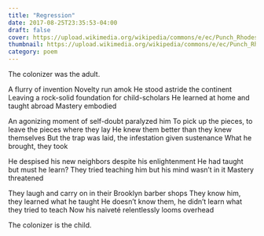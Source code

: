```yaml
---
title: "Regression"
date: 2017-08-25T23:35:53-04:00
draft: false
cover: https://upload.wikimedia.org/wikipedia/commons/e/ec/Punch_Rhodes_Colossus.png
thumbnail: https://upload.wikimedia.org/wikipedia/commons/e/ec/Punch_Rhodes_Colossus.png
category: poem
---
```


The colonizer was the adult.

A flurry of invention
Novelty run amok
He stood astride the continent
Leaving a rock-solid foundation for child-scholars
He learned at home and taught abroad
Mastery embodied
<!--more-->

An agonizing moment of self-doubt paralyzed him
To pick up the pieces, to leave the pieces where they lay
He knew them better than they knew themselves
But the trap was laid, the infestation given sustenance
What he brought, they took

He despised his new neighbors despite his enlightenment
He had taught but must he learn?
They tried teaching him but his mind wasn’t in it
Mastery threatened

They laugh and carry on in their Brooklyn barber shops
They know him, they learned what he taught
He doesn’t know them, he didn’t learn what they tried to teach
Now his naiveté relentlessly looms overhead

The colonizer is the child.
